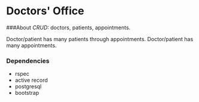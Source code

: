 Doctors' Office
===============

###About
*CRUD:* doctors, patients, appointments.

Doctor/patient has many patients through appointments.  Doctor/patient has many appointments.

### Dependencies
* rspec
* active record
* postgresql
* bootstrap

